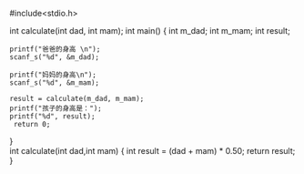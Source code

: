#include<stdio.h>

int calculate(int dad, int mam);
int main()
{
    int m_dad;
    int m_mam;
    int result;

    printf("爸爸的身高 \n");
    scanf_s("%d", &m_dad);
    
    printf("妈妈的身高\n");
    scanf_s("%d", &m_mam);

    result = calculate(m_dad, m_mam);
    printf("孩子的身高是：");
    printf("%d", result);
     return 0;
}    
int calculate(int dad,int mam)
{
    int result = (dad + mam) * 0.50;
    return result;
}



